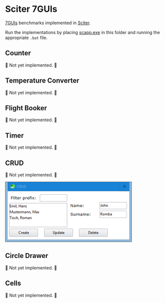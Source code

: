 # Sciter 7GUIs

[7GUIs](https://eugenkiss.github.io/7guis/tasks) benchmarks implemented in [Sciter](https://github.com/c-smile/sciter-sdk).

Run the implementations by placing [scapp.exe](https://github.com/c-smile/sciter-sdk/tree/master/bin.win/x64) in this folder and running the appropriate `.bat` file.

## Counter

:construction: Not yet implemented. :construction:

## Temperature Converter

:construction: Not yet implemented. :construction:

## Flight Booker

:construction: Not yet implemented. :construction:

## Timer

:construction: Not yet implemented. :construction:

## CRUD

:construction: Not yet implemented. :construction:

![screenshot](screenshots/crud.png)

## Circle Drawer

:construction: Not yet implemented. :construction:

## Cells

:construction: Not yet implemented. :construction: